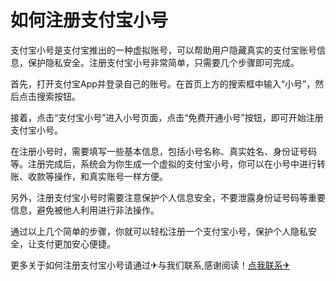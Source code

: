 # 如何注册支付宝小号

支付宝小号是支付宝推出的一种虚拟账号，可以帮助用户隐藏真实的支付宝账号信息，保护隐私安全。注册支付宝小号非常简单，只需要几个步骤即可完成。

首先，打开支付宝App并登录自己的账号。在首页上方的搜索框中输入“小号”，然后点击搜索按钮。

接着，点击“支付宝小号”进入小号页面，点击“免费开通小号”按钮，即可开始注册支付宝小号。

在注册小号时，需要填写一些基本信息，包括小号名称、真实姓名、身份证号码等。注册完成后，系统会为你生成一个虚拟的支付宝小号，你可以在小号中进行转账、收款等操作，和真实账号一样方便。

另外，注册支付宝小号时需要注意保护个人信息安全，不要泄露身份证号码等重要信息，避免被他人利用进行非法操作。

通过以上几个简单的步骤，你就可以轻松注册一个支付宝小号，保护个人隐私安全，让支付更加安心便捷。

更多关于如何注册支付宝小号请通过✈与我们联系,感谢阅读！[点我联系✈](https://www.G208.com)